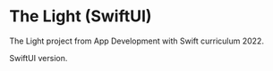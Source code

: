 # The Light (SwiftUI)

The Light project from App Development with Swift curriculum 2022.

SwiftUI version.
